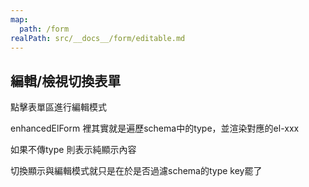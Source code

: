 ```yaml
---
map:
  path: /form
realPath: src/__docs__/form/editable.md
---
```


## 編輯/檢視切換表單

點擊表單區進行編輯模式

enhancedElForm 裡其實就是遍歷schema中的type，並渲染對應的el-xxx

如果不傳type 則表示純顯示內容

切換顯示與編輯模式就只是在於是否過濾schema的type key罷了

<demo 
  src="../components/form/editableForm.vue"
  title="editable form"
  desc="點擊進入輸入模式的表單">
</demo>

<API src="../components/EnhancedElForm.vue" lang="zh"></API>
